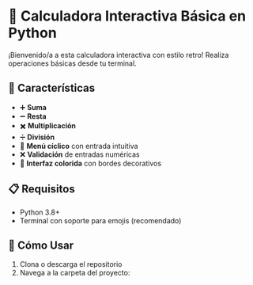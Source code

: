 # 🧮 Calculadora Interactiva Básica en Python

¡Bienvenido/a a esta calculadora interactiva con estilo retro! Realiza operaciones básicas desde tu terminal.

## 🌟 Características
- ➕ **Suma**
- ➖ **Resta**
- ✖️ **Multiplicación**
- ➗ **División**
- 🔄 **Menú cíclico** con entrada intuitiva
- ❌ **Validación** de entradas numéricas
- 🎨 **Interfaz colorida** con bordes decorativos

## 📋 Requisitos
- Python 3.8+
- Terminal con soporte para emojis (recomendado)

## 🚀 Cómo Usar
1. Clona o descarga el repositorio
2. Navega a la carpeta del proyecto: